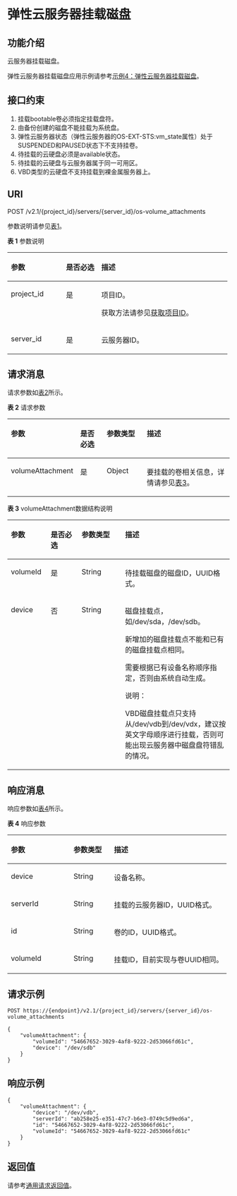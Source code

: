 # 弹性云服务器挂载磁盘<a name="ZH-CN_TOPIC_0031167350"></a>

## 功能介绍<a name="section53922917165259"></a>

云服务器挂载磁盘。

弹性云服务器挂载磁盘应用示例请参考[示例4：弹性云服务器挂载磁盘](示例4-弹性云服务器挂载磁盘.md)。

## 接口约束<a name="section64211377173223"></a>

1.  挂载bootable卷必须指定挂载盘符。
2.  由备份创建的磁盘不能挂载为系统盘。
3.  弹性云服务器状态（弹性云服务器的OS-EXT-STS:vm\_state属性）处于SUSPENDED和PAUSED状态下不支持挂卷。
4.  待挂载的云硬盘必须是available状态。
5.  待挂载的云硬盘与云服务器属于同一可用区。
6.  VBD类型的云硬盘不支持挂载到裸金属服务器上。

## URI<a name="section51121191165259"></a>

POST /v2.1/\{project\_id\}/servers/\{server\_id\}/os-volume\_attachments

参数说明请参见[表1](#table60562285165259)。

**表 1**  参数说明

<a name="table60562285165259"></a>
<table><thead align="left"><tr id="row4861884165259"><th class="cellrowborder" valign="top" width="25.06%" id="mcps1.2.4.1.1"><p id="p5187119"><a name="p5187119"></a><a name="p5187119"></a>参数</p>
</th>
<th class="cellrowborder" valign="top" width="16.04%" id="mcps1.2.4.1.2"><p id="p17503500"><a name="p17503500"></a><a name="p17503500"></a>是否必选</p>
</th>
<th class="cellrowborder" valign="top" width="58.9%" id="mcps1.2.4.1.3"><p id="p8497414"><a name="p8497414"></a><a name="p8497414"></a>描述</p>
</th>
</tr>
</thead>
<tbody><tr id="row63809876165259"><td class="cellrowborder" valign="top" width="25.06%" headers="mcps1.2.4.1.1 "><p id="p1217433165259"><a name="p1217433165259"></a><a name="p1217433165259"></a>project_id</p>
</td>
<td class="cellrowborder" valign="top" width="16.04%" headers="mcps1.2.4.1.2 "><p id="p31503226165259"><a name="p31503226165259"></a><a name="p31503226165259"></a>是</p>
</td>
<td class="cellrowborder" valign="top" width="58.9%" headers="mcps1.2.4.1.3 "><p id="p37593705"><a name="p37593705"></a><a name="p37593705"></a>项目ID。</p>
<p id="p1180512217438"><a name="p1180512217438"></a><a name="p1180512217438"></a>获取方法请参见<a href="获取项目ID.md">获取项目ID</a>。</p>
</td>
</tr>
<tr id="row59999756151519"><td class="cellrowborder" valign="top" width="25.06%" headers="mcps1.2.4.1.1 "><p id="p28142050151519"><a name="p28142050151519"></a><a name="p28142050151519"></a>server_id</p>
</td>
<td class="cellrowborder" valign="top" width="16.04%" headers="mcps1.2.4.1.2 "><p id="p64913614151519"><a name="p64913614151519"></a><a name="p64913614151519"></a>是</p>
</td>
<td class="cellrowborder" valign="top" width="58.9%" headers="mcps1.2.4.1.3 "><p id="p23511349151519"><a name="p23511349151519"></a><a name="p23511349151519"></a>云服务器ID。</p>
</td>
</tr>
</tbody>
</table>

## 请求消息<a name="section8194118165259"></a>

请求参数如[表2](#table38613152151549)所示。

**表 2**  请求参数

<a name="table38613152151549"></a>
<table><thead align="left"><tr id="row40874938151549"><th class="cellrowborder" valign="top" width="17.9%" id="mcps1.2.5.1.1"><p id="p22535719151549"><a name="p22535719151549"></a><a name="p22535719151549"></a>参数</p>
</th>
<th class="cellrowborder" valign="top" width="13.719999999999999%" id="mcps1.2.5.1.2"><p id="p35271647131"><a name="p35271647131"></a><a name="p35271647131"></a>是否必选</p>
</th>
<th class="cellrowborder" valign="top" width="19.79%" id="mcps1.2.5.1.3"><p id="p13453940151549"><a name="p13453940151549"></a><a name="p13453940151549"></a>参数类型</p>
</th>
<th class="cellrowborder" valign="top" width="48.59%" id="mcps1.2.5.1.4"><p id="p23145935151549"><a name="p23145935151549"></a><a name="p23145935151549"></a>描述</p>
</th>
</tr>
</thead>
<tbody><tr id="row62881453151549"><td class="cellrowborder" valign="top" width="17.9%" headers="mcps1.2.5.1.1 "><p id="p60232972151549"><a name="p60232972151549"></a><a name="p60232972151549"></a>volumeAttachment</p>
</td>
<td class="cellrowborder" valign="top" width="13.719999999999999%" headers="mcps1.2.5.1.2 "><p id="p1652794161320"><a name="p1652794161320"></a><a name="p1652794161320"></a>是</p>
</td>
<td class="cellrowborder" valign="top" width="19.79%" headers="mcps1.2.5.1.3 "><p id="p47032596151549"><a name="p47032596151549"></a><a name="p47032596151549"></a>Object</p>
</td>
<td class="cellrowborder" valign="top" width="48.59%" headers="mcps1.2.5.1.4 "><p id="p14307644151549"><a name="p14307644151549"></a><a name="p14307644151549"></a>要挂载的卷相关信息，详情请参见<a href="#table40707503151632">表3</a>。</p>
</td>
</tr>
</tbody>
</table>

**表 3**  volumeAttachment数据结构说明

<a name="table40707503151632"></a>
<table><thead align="left"><tr id="row46910609151632"><th class="cellrowborder" valign="top" width="17.888211178882113%" id="mcps1.2.5.1.1"><p id="p9688145419315"><a name="p9688145419315"></a><a name="p9688145419315"></a>参数</p>
</th>
<th class="cellrowborder" valign="top" width="13.908609139086092%" id="mcps1.2.5.1.2"><p id="p118264710132"><a name="p118264710132"></a><a name="p118264710132"></a>是否必选</p>
</th>
<th class="cellrowborder" valign="top" width="19.608039196080394%" id="mcps1.2.5.1.3"><p id="p368816541035"><a name="p368816541035"></a><a name="p368816541035"></a>参数类型</p>
</th>
<th class="cellrowborder" valign="top" width="48.595140485951404%" id="mcps1.2.5.1.4"><p id="p8703154232"><a name="p8703154232"></a><a name="p8703154232"></a>描述</p>
</th>
</tr>
</thead>
<tbody><tr id="row56436699151632"><td class="cellrowborder" valign="top" width="17.888211178882113%" headers="mcps1.2.5.1.1 "><p id="p7969910151632"><a name="p7969910151632"></a><a name="p7969910151632"></a>volumeId</p>
</td>
<td class="cellrowborder" valign="top" width="13.908609139086092%" headers="mcps1.2.5.1.2 "><p id="p1582647151320"><a name="p1582647151320"></a><a name="p1582647151320"></a>是</p>
</td>
<td class="cellrowborder" valign="top" width="19.608039196080394%" headers="mcps1.2.5.1.3 "><p id="p41582949151632"><a name="p41582949151632"></a><a name="p41582949151632"></a>String</p>
</td>
<td class="cellrowborder" valign="top" width="48.595140485951404%" headers="mcps1.2.5.1.4 "><p id="p28198497151632"><a name="p28198497151632"></a><a name="p28198497151632"></a>待挂载磁盘的磁盘ID，UUID格式。</p>
</td>
</tr>
<tr id="row52459882151632"><td class="cellrowborder" valign="top" width="17.888211178882113%" headers="mcps1.2.5.1.1 "><p id="p21392044151632"><a name="p21392044151632"></a><a name="p21392044151632"></a>device</p>
</td>
<td class="cellrowborder" valign="top" width="13.908609139086092%" headers="mcps1.2.5.1.2 "><p id="p1827472138"><a name="p1827472138"></a><a name="p1827472138"></a>否</p>
</td>
<td class="cellrowborder" valign="top" width="19.608039196080394%" headers="mcps1.2.5.1.3 "><p id="p55033990151632"><a name="p55033990151632"></a><a name="p55033990151632"></a>String</p>
</td>
<td class="cellrowborder" valign="top" width="48.595140485951404%" headers="mcps1.2.5.1.4 "><p id="p7777719105553"><a name="p7777719105553"></a><a name="p7777719105553"></a>磁盘挂载点，如/dev/sda，/dev/sdb。</p>
<p id="p58233871152743"><a name="p58233871152743"></a><a name="p58233871152743"></a>新增加的磁盘挂载点不能和已有的磁盘挂载点相同。</p>
<p id="p22488653151632"><a name="p22488653151632"></a><a name="p22488653151632"></a>需要根据已有设备名称顺序指定，否则由系统自动生成。</p>
<div class="note" id="note794417411107"><a name="note794417411107"></a><a name="note794417411107"></a><span class="notetitle"> 说明： </span><div class="notebody"><p id="p1694404115106"><a name="p1694404115106"></a><a name="p1694404115106"></a>VBD磁盘挂载点只支持从/dev/vdb到/dev/vdx，建议按英文字母顺序进行挂载，否则可能出现云服务器中磁盘盘符错乱的情况。</p>
</div></div>
</td>
</tr>
</tbody>
</table>

## 响应消息<a name="section58140617165259"></a>

响应参数如[表4](#table548498215180)所示。

**表 4**  响应参数

<a name="table548498215180"></a>
<table><thead align="left"><tr id="row3759039515180"><th class="cellrowborder" valign="top" width="28.54%" id="mcps1.2.4.1.1"><p id="p62404314"><a name="p62404314"></a><a name="p62404314"></a>参数</p>
</th>
<th class="cellrowborder" valign="top" width="18.459999999999997%" id="mcps1.2.4.1.2"><p id="p3528183"><a name="p3528183"></a><a name="p3528183"></a>参数类型</p>
</th>
<th class="cellrowborder" valign="top" width="53%" id="mcps1.2.4.1.3"><p id="p17347392"><a name="p17347392"></a><a name="p17347392"></a>描述</p>
</th>
</tr>
</thead>
<tbody><tr id="row4742233715180"><td class="cellrowborder" valign="top" width="28.54%" headers="mcps1.2.4.1.1 "><p id="p1600407115180"><a name="p1600407115180"></a><a name="p1600407115180"></a>device</p>
</td>
<td class="cellrowborder" valign="top" width="18.459999999999997%" headers="mcps1.2.4.1.2 "><p id="p2126141115180"><a name="p2126141115180"></a><a name="p2126141115180"></a>String</p>
</td>
<td class="cellrowborder" valign="top" width="53%" headers="mcps1.2.4.1.3 "><p id="p4389880615180"><a name="p4389880615180"></a><a name="p4389880615180"></a>设备名称。</p>
</td>
</tr>
<tr id="row5954494215180"><td class="cellrowborder" valign="top" width="28.54%" headers="mcps1.2.4.1.1 "><p id="p5841097215180"><a name="p5841097215180"></a><a name="p5841097215180"></a>serverId</p>
</td>
<td class="cellrowborder" valign="top" width="18.459999999999997%" headers="mcps1.2.4.1.2 "><p id="p3366825815180"><a name="p3366825815180"></a><a name="p3366825815180"></a>String</p>
</td>
<td class="cellrowborder" valign="top" width="53%" headers="mcps1.2.4.1.3 "><p id="p4217250415180"><a name="p4217250415180"></a><a name="p4217250415180"></a>挂载的云服务器ID，UUID格式。</p>
</td>
</tr>
<tr id="row4400822315180"><td class="cellrowborder" valign="top" width="28.54%" headers="mcps1.2.4.1.1 "><p id="p789628615180"><a name="p789628615180"></a><a name="p789628615180"></a>id</p>
</td>
<td class="cellrowborder" valign="top" width="18.459999999999997%" headers="mcps1.2.4.1.2 "><p id="p3561941815180"><a name="p3561941815180"></a><a name="p3561941815180"></a>String</p>
</td>
<td class="cellrowborder" valign="top" width="53%" headers="mcps1.2.4.1.3 "><p id="p2593706215180"><a name="p2593706215180"></a><a name="p2593706215180"></a>卷的ID，UUID格式。</p>
</td>
</tr>
<tr id="row3210697315180"><td class="cellrowborder" valign="top" width="28.54%" headers="mcps1.2.4.1.1 "><p id="p5052800715180"><a name="p5052800715180"></a><a name="p5052800715180"></a>volumeId</p>
</td>
<td class="cellrowborder" valign="top" width="18.459999999999997%" headers="mcps1.2.4.1.2 "><p id="p6623678615180"><a name="p6623678615180"></a><a name="p6623678615180"></a>String</p>
</td>
<td class="cellrowborder" valign="top" width="53%" headers="mcps1.2.4.1.3 "><p id="p4966276115180"><a name="p4966276115180"></a><a name="p4966276115180"></a>挂载ID，目前实现与卷UUID相同。</p>
</td>
</tr>
</tbody>
</table>

## 请求示例<a name="section8675155319416"></a>

```
POST https://{endpoint}/v2.1/{project_id}/servers/{server_id}/os-volume_attachments
```

```
{
    "volumeAttachment": {
        "volumeId": "54667652-3029-4af8-9222-2d53066fd61c",
        "device": "/dev/sdb"
    }
}
```

## 响应示例<a name="section104992312387"></a>

```
{
    "volumeAttachment": {
        "device": "/dev/vdb",
        "serverId": "ab258e25-e351-47c7-b6e3-0749c5d9ed6a",
        "id": "54667652-3029-4af8-9222-2d53066fd61c",
        "volumeId": "54667652-3029-4af8-9222-2d53066fd61c"
    }
}
```

## 返回值<a name="section38817202165259"></a>

请参考[通用请求返回值](通用请求返回值.md)。

